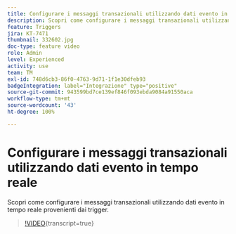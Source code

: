 ```yaml
---
title: Configurare i messaggi transazionali utilizzando dati evento in tempo reale
description: Scopri come configurare i messaggi transazionali utilizzando dati evento in tempo reale provenienti dai trigger.
feature: Triggers
jira: KT-7471
thumbnail: 332602.jpg
doc-type: feature video
role: Admin
level: Experienced
activity: use
team: TM
exl-id: 748d6cb3-86f0-4763-9d71-1f1e30dfeb93
badgeIntegration: label="Integrazione" type="positive"
source-git-commit: 943599bd7ce139ef846f093ebda9084a91550aca
workflow-type: tm+mt
source-wordcount: '43'
ht-degree: 100%

---
```


# Configurare i messaggi transazionali utilizzando dati evento in tempo reale

Scopri come configurare i messaggi transazionali utilizzando dati evento in tempo reale provenienti dai trigger.

>[!VIDEO](https://video.tv.adobe.com/v/3450210?learn=on&captions=ita){transcript=true}
